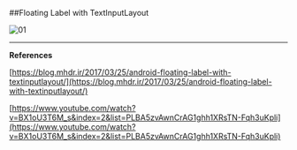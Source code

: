 ##Floating Label with TextInputLayout

![01](https://raw.githubusercontent.com/mhdr/AndroidSamples/master/056/images/01.gif  "01")

***

**References**

[https://blog.mhdr.ir/2017/03/25/android-floating-label-with-textinputlayout/](https://blog.mhdr.ir/2017/03/25/android-floating-label-with-textinputlayout/) 

[https://www.youtube.com/watch?v=BX1oU3T6M_s&index=2&list=PLBA5zvAwnCrAG1ghh1XRsTN-Fqh3uKpli](https://www.youtube.com/watch?v=BX1oU3T6M_s&index=2&list=PLBA5zvAwnCrAG1ghh1XRsTN-Fqh3uKpli) 